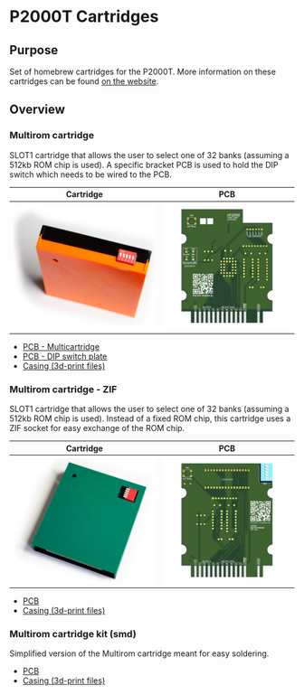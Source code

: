 # P2000T Cartridges

## Purpose
Set of homebrew cartridges for the P2000T. More information on these cartridges
can be found [on the website](https://www.philips-p2000t.nl/).

## Overview

### Multirom cartridge

SLOT1 cartridge that allows the user to select one of 32 banks (assuming a 512kb
ROM chip is used). A specific bracket PCB is used to hold the DIP switch which
needs to be wired to the PCB.

Cartridge | PCB
--------- | -
![P2000T ZIF cartridge](img/p2000t-multicartridge.jpg) | ![PCB of the multirom cartridge](img/p2000t-multicartridge-pcb.jpg)

* [PCB - Multicartridge](multicartridge/pcb/p2000t-multicartridge)
* [PCB - DIP switch plate](multicartridge/pcb/dipswitch-plate)
* [Casing (3d-print files)](multicartridge/case)

### Multirom cartridge - ZIF

SLOT1 cartridge that allows the user to select one of 32 banks (assuming a 512kb
ROM chip is used). Instead of a fixed ROM chip, this cartridge uses a ZIF socket
for easy exchange of the ROM chip.

Cartridge | PCB
--------- | -
![P2000T ZIF cartridge](img/p2000t-multicartridge-zif-cartridge.jpg) | ![PCB of the ZIF multirom cartridge](img/p2000t-multicartridge-zif-pcb.jpg)

* [PCB](multicartridge-zif/pcb/p2000t-multicartridge-zif)
* [Casing (3d-print files)](multicartridge-zif/case)

### Multirom cartridge kit (smd)

Simplified version of the Multirom cartridge meant for easy soldering.

* [PCB](multicartridge-smd/pcb/multicartridge-smd)
* [Casing (3d-print files)](multicartridge-smd/case)